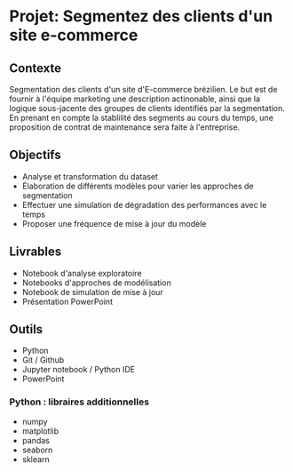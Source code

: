 # Projet: Segmentez des clients d'un site e-commerce

## Contexte
Segmentation des clients d'un site d'E-commerce brézilien.
Le but est de fournir à l'équipe marketing une description actinonable, ainsi que la logique sous-jacente des groupes de clients identifiés par la segmentation.
En prenant en compte la stablilité des segments au cours du temps, une proposition de contrat de maintenance sera faite à l'entreprise.

## Objectifs
- Analyse et transformation du dataset
- Élaboration de différents modèles pour varier les approches de segmentation
- Effectuer une simulation de dégradation des performances avec le temps
- Proposer une fréquence de mise à jour du modèle

## Livrables
- Notebook d'analyse exploratoire
- Notebooks d'approches de modélisation
- Notebook de simulation de mise à jour
- Présentation PowerPoint

## Outils
- Python
- Git / Github
- Jupyter notebook / Python IDE
- PowerPoint

### Python : libraires additionnelles
- numpy
- matplotlib
- pandas
- seaborn
- sklearn
